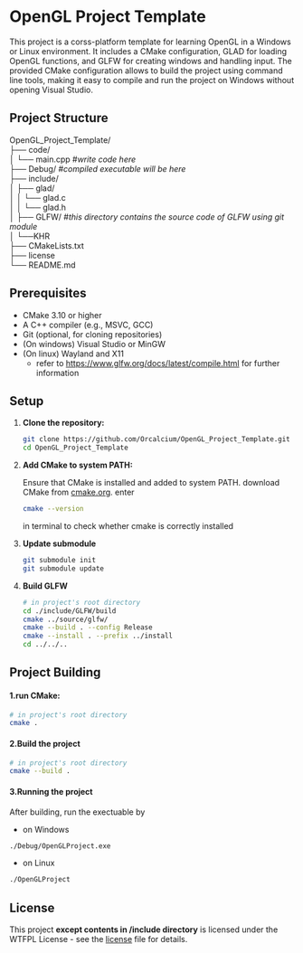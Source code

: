 # OpenGL Project Template

This project is a corss-platform template for learning OpenGL in a Windows or Linux environment. It includes a CMake configuration, GLAD for loading OpenGL functions, and GLFW for creating windows and handling input.
The provided CMake configuration allows to build the project using command line tools, making it easy to compile and run the project on Windows without opening Visual Studio.

## Project Structure
OpenGL_Project_Template/  
├── code/  
│   └── main.cpp  #*write code here*  
├── Debug/  #*compiled executable will be here*  
├── include/  
│    ├── glad/  
│    │    └── glad.c  
│    │    └── glad.h  
│    ├── GLFW/  #*this directory contains the source code of GLFW using git module*  
│    └──KHR  
├── CMakeLists.txt  
├── license  
└── README.md


## Prerequisites

- CMake 3.10 or higher
- A C++ compiler (e.g., MSVC, GCC)
- Git (optional, for cloning repositories)
- (On windows) Visual Studio or MinGW
- (On linux) Wayland and X11
    - refer to https://www.glfw.org/docs/latest/compile.html for further information

## Setup

1. **Clone the repository:**

   ```sh
   git clone https://github.com/Orcalcium/OpenGL_Project_Template.git
   cd OpenGL_Project_Template
   ``` 
2. **Add CMake to system PATH:**

    Ensure that CMake is installed and added to system PATH. download CMake from [cmake.org](https://cmake.org/download/).
    enter
    ```sh
    cmake --version
    ```
    in terminal to check whether cmake is correctly installed
3. **Update submodule**

    ```sh
    git submodule init
    git submodule update
    ```
4. **Build GLFW**
    ```sh
    # in project's root directory
    cd ./include/GLFW/build
    cmake ../source/glfw/
    cmake --build . --config Release
    cmake --install . --prefix ../install
    cd ../../..
    ```
    
## Project Building
#### 1.run CMake:
```sh
# in project's root directory
cmake .
```
#### 2.Build the project
```sh
# in project's root directory
cmake --build .
```
#### 3.Running the project
After building, run the exectuable by
- on Windows
```sh
./Debug/OpenGLProject.exe
```
- on Linux
```sh
./OpenGLProject
```
## License

This project **except contents in /include directory** is licensed under the WTFPL License - see the [license](./license) file for details.